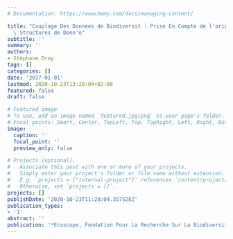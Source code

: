```yaml
---
# Documentation: https://wowchemy.com/docs/managing-content/

title: "Couplage Des Données de Biodiversit ́: Prise En Compte de l'originalit'D́es\
  \ Structures de Donn'e"
subtitle: ''
summary: ''
authors:
- Stéphane Dray
tags: []
categories: []
date: '2017-01-01'
lastmod: 2020-10-23T13:28:04+02:00
featured: false
draft: false

# Featured image
# To use, add an image named `featured.jpg/png` to your page's folder.
# Focal points: Smart, Center, TopLeft, Top, TopRight, Left, Right, BottomLeft, Bottom, BottomRight.
image:
  caption: ''
  focal_point: ''
  preview_only: false

# Projects (optional).
#   Associate this post with one or more of your projects.
#   Simply enter your project's folder or file name without extension.
#   E.g. `projects = ["internal-project"]` references `content/project/deep-learning/index.md`.
#   Otherwise, set `projects = []`.
projects: []
publishDate: '2020-10-23T11:28:04.357528Z'
publication_types:
- '1'
abstract: ''
publication: '*Ecoscope, Fondation Pour La Recherche Sur La Biodiversité, 12 December*'
---
```

